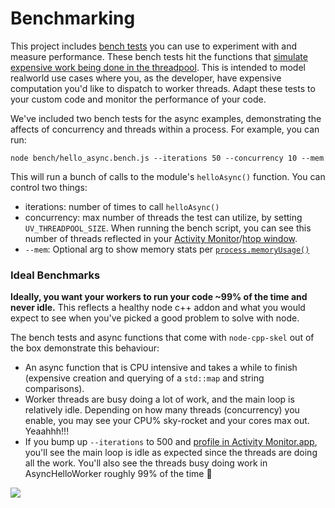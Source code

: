 # Benchmarking

This project includes [bench tests](https://github.com/mapbox/node-cpp-skel/tree/master/bench) you can use to experiment with and measure performance. These bench tests hit the functions that [simulate expensive work being done in the threadpool](https://github.com/mapbox/node-cpp-skel/blob/master/src/object_async/hello_async.cpp#L121-L122). This is intended to model realworld use cases where you, as the developer, have expensive computation you'd like to dispatch to worker threads. Adapt these tests to your custom code and monitor the performance of your code. 

We've included two bench tests for the async examples, demonstrating the affects of concurrency and threads within a process. For example, you can run:

```
node bench/hello_async.bench.js --iterations 50 --concurrency 10 --mem
```

This will run a bunch of calls to the module's `helloAsync()` function. You can control two things:

- iterations: number of times to call `helloAsync()`
- concurrency: max number of threads the test can utilize, by setting `UV_THREADPOOL_SIZE`. When running the bench script, you can see this number of threads reflected in your [Activity Monitor](https://github.com/springmeyer/profiling-guide#activity-monitorapp-on-os-x)/[htop window](https://hisham.hm/htop/). 
- `--mem`: Optional arg to show memory stats per [`process.memoryUsage()`](https://nodejs.org/api/process.html#process_process_memoryusage)

### Ideal Benchmarks

**Ideally, you want your workers to run your code ~99% of the time and never idle.** This reflects a healthy node c++ addon and what you would expect to see when you've picked a good problem to solve with node.

The bench tests and async functions that come with `node-cpp-skel` out of the box demonstrate this behaviour:
- An async function that is CPU intensive and takes a while to finish (expensive creation and querying of a `std::map` and string comparisons). 
- Worker threads are busy doing a lot of work, and the main loop is relatively idle. Depending on how many threads (concurrency) you enable, you may see your CPU% sky-rocket and your cores max out. Yeaahhh!!!
- If you bump up `--iterations` to 500 and [profile in Activity Monitor.app](https://github.com/springmeyer/profiling-guide#activity-monitorapp-on-os-x), you'll see the main loop is idle as expected since the threads are doing all the work. You'll also see the threads busy doing work in AsyncHelloWorker roughly 99% of the time :tada:

![](https://user-images.githubusercontent.com/1209162/29333300-e7c483e2-81c8-11e7-8253-1beb12173841.png)